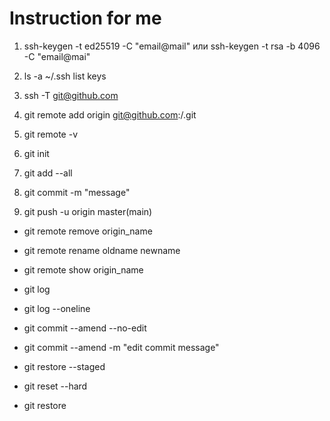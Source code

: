# Instruction for me

1. ssh-keygen -t ed25519 -C "email@mail" или ssh-keygen -t rsa -b 4096 -C "email@mai"
2. ls -a ~/.ssh list keys
3. ssh -T git@github.com
4. git remote add origin git@github.com:<username>/<repo-name>.git
5. git remote -v


1. git init
2. git add --all
3. git commit -m "message"
4. git push -u origin master(main)


- git remote remove origin_name
- git remote rename oldname newname
- git remote show origin_name


- git log
- git log --oneline



- git commit --amend --no-edit
- git commit --amend -m "edit commit message"
- git restore --staged <file>
- git reset --hard <commit hash>
- git restore <file>